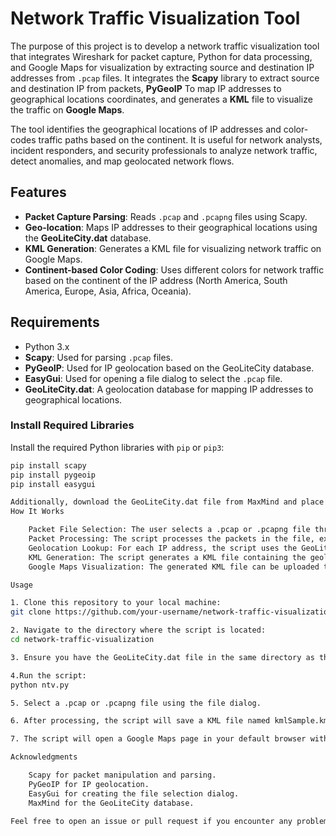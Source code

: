 # Network Traffic Visualization Tool

The purpose of this project is to develop a network traffic visualization tool that integrates Wireshark for packet capture, Python for data processing, and Google Maps for visualization by extracting source and destination IP addresses from `.pcap` files. It integrates the **Scapy** library to extract source and destination IP from packets, **PyGeoIP** To map IP addresses to geographical locations coordinates, and generates a **KML** file to visualize the traffic on **Google Maps**.

The tool identifies the geographical locations of IP addresses and color-codes traffic paths based on the continent. It is useful for network analysts, incident responders, and security professionals to analyze network traffic, detect anomalies, and map geolocated network flows.

## Features

- **Packet Capture Parsing**: Reads `.pcap` and `.pcapng` files using Scapy.
- **Geo-location**: Maps IP addresses to their geographical locations using the **GeoLiteCity.dat** database.
- **KML Generation**: Generates a KML file for visualizing network traffic on Google Maps.
- **Continent-based Color Coding**: Uses different colors for network traffic based on the continent of the IP address (North America, South America, Europe, Asia, Africa, Oceania).

## Requirements

- Python 3.x
- **Scapy**: Used for parsing `.pcap` files.
- **PyGeoIP**: Used for IP geolocation based on the GeoLiteCity database.
- **EasyGui**: Used for opening a file dialog to select the `.pcap` file.
- **GeoLiteCity.dat**: A geolocation database for mapping IP addresses to geographical locations.

### Install Required Libraries

Install the required Python libraries with `pip` or `pip3`:

```bash
pip install scapy
pip install pygeoip
pip install easygui

Additionally, download the GeoLiteCity.dat file from MaxMind and place it in the same directory as the script.
How It Works

    Packet File Selection: The user selects a .pcap or .pcapng file through a file dialog.
    Packet Processing: The script processes the packets in the file, extracting source and destination IP addresses.
    Geolocation Lookup: For each IP address, the script uses the GeoLiteCity database to find the geographical location (latitude and longitude).
    KML Generation: The script generates a KML file containing the geolocated IP addresses and paths between them.
    Google Maps Visualization: The generated KML file can be uploaded to Google Maps for visualizing the traffic on a map.

Usage

1. Clone this repository to your local machine:
git clone https://github.com/your-username/network-traffic-visualization.git

2. Navigate to the directory where the script is located:
cd network-traffic-visualization

3. Ensure you have the GeoLiteCity.dat file in the same directory as the script.

4.Run the script:
python ntv.py

5. Select a .pcap or .pcapng file using the file dialog.

6. After processing, the script will save a KML file named kmlSample.kml in the same directory.

7. The script will open a Google Maps page in your default browser with the map of your network traffic.

Acknowledgments

    Scapy for packet manipulation and parsing.
    PyGeoIP for IP geolocation.
    EasyGui for creating the file selection dialog.
    MaxMind for the GeoLiteCity database.

Feel free to open an issue or pull request if you encounter any problems or have suggestions for improvements!
